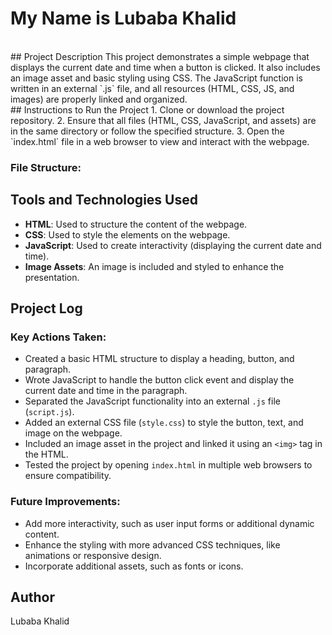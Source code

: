 # My Name is Lubaba Khalid
<br>
## Project Description
This project demonstrates a simple webpage that displays the current date and time when a button is clicked. It also includes an image asset and basic styling using CSS. The JavaScript function is written in an external `.js` file, and all resources (HTML, CSS, JS, and images) are properly linked and organized.
<br>
## Instructions to Run the Project
1. Clone or download the project repository.
2. Ensure that all files (HTML, CSS, JavaScript, and assets) are in the same directory or follow the specified structure.
3. Open the `index.html` file in a web browser to view and interact with the webpage.
   
### File Structure:


## Tools and Technologies Used
- **HTML**: Used to structure the content of the webpage.
- **CSS**: Used to style the elements on the webpage.
- **JavaScript**: Used to create interactivity (displaying the current date and time).
- **Image Assets**: An image is included and styled to enhance the presentation.

## Project Log
### Key Actions Taken:
- Created a basic HTML structure to display a heading, button, and paragraph.
- Wrote JavaScript to handle the button click event and display the current date and time in the paragraph.
- Separated the JavaScript functionality into an external `.js` file (`script.js`).
- Added an external CSS file (`style.css`) to style the button, text, and image on the webpage.
- Included an image asset in the project and linked it using an `<img>` tag in the HTML.
- Tested the project by opening `index.html` in multiple web browsers to ensure compatibility.

### Future Improvements:
- Add more interactivity, such as user input forms or additional dynamic content.
- Enhance the styling with more advanced CSS techniques, like animations or responsive design.
- Incorporate additional assets, such as fonts or icons.

## Author
Lubaba Khalid

